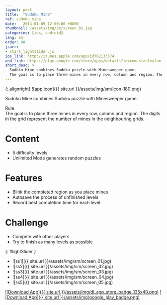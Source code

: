 ```yaml
---
layout: post
title:  "Sudoku Mine"
ref: sudoku_mine
date:   2014-01-09 12:00:00 +0800
thumbnail: /assets/img/sm/screen_01.jpg
categories: [ios, android]
lang: en
order: 90
jsarr:
- start_lightslider.js
ios_link: http://itunes.apple.com/app/id762133374
and_link: https://play.google.com/store/apps/details?id=com.stanleylam.sudokumine
short_desc: >
  Sudoku Mine combines Sudoku puzzle with Minesweeper game.
  The goal is to place three mines in every row, column and region. The digits in the grid represent the number of mines in the neighbouring grids.
---
```


{:.alignright}
[![app icon]({{ site.url }}/assets/img/sm/Icon-180.png)][app-link-1]

Sudoku Mine combines Sudoku puzzle with Minesweeper game.  

Rule  
The goal is to place three mines in every row, column and region. The digits in the grid represent the number of mines in the neighbouring grids.

# Content
- 5 difficulty levels
- Unlimited Mode generates random puzzles

# Features
- Blink the completed region as you place mines
- Autosave the process of unfinished levels
- Record best completion time for each level

# Challenge
- Compete with other players
- Try to finish as many levels as possible

{: #lightSlider }
*   ![ss1]({{ site.url }}/assets/img/sm/screen_01.jpg)
*   ![ss2]({{ site.url }}/assets/img/sm/screen_02.jpg)
*   ![ss3]({{ site.url }}/assets/img/sm/screen_03.jpg)
*   ![ss4]({{ site.url }}/assets/img/sm/screen_04.jpg)
*   ![ss5]({{ site.url }}/assets/img/sm/screen_05.jpg)

[![Download App]({{ site.url }}/assets/img/dl_app_store_badge_135x40.png)][app-link-1]
[![Download App]({{ site.url }}/assets/img/google_play_badge.png)][app-link-a]

[app-link-1]: http://itunes.apple.com/app/id762133374
[app-link-a]: https://play.google.com/store/apps/details?id=com.stanleylam.sudokumine
